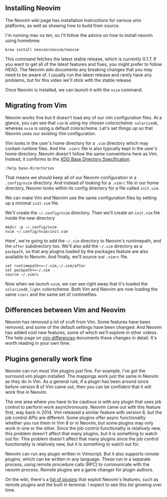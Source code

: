## Installing Neovim

The Neovim wiki page has installation instructions for various unix platforms, as well as showing how to build from source.

I'm running mac os ten, so I'll follow the advice on how to install neovim using homebrew.

    brew install neovim/neovim/neovim

This command fetches the latest stable release, which is currently 0.1.7.
If you want to get all of the latest features and fixes, you might prefer to follow HEAD.
The Neovim wiki documents any breaking changes that you may need to be aware of.
I usually run the latest release and rarely have any problems, but for this video we'll stick with the stable release.

Once Neovim is installed, we can launch it with the `nvim` command.

## Migrating from Vim

Neovim works fine but it doesn't load any of our vim configuration files.
At a glance, you can see that `vim` is using my chosen colorscheme: `solarized8`, whereas `nvim` is using a default colorscheme.
Let's set things up so that Neovim uses our existing Vim configuration.

Vim looks in the user's home directory for a `.vim` directory which may contain runtime files.
And the `.vimrc` file is also typically kept in the user's home directory.
Neovim doesn't follow the same conventions here as Vim.
Instead, it conforms to the [XDG Base Directory Specification](https://neovim.io/doc/user/starting.html#base-directories).

    :help base-directories

That means we should keep all of our Neovim configuration in a `.config/nvim` directory.
And instead of looking for a `.vimrc` file in our home directory, Neovim looks within its config directory for a file called `init.vim`.

We can make Vim and Neovim use the same configuration files by setting up a minimal `init.vim` file.

We'll create the `~/.config/nvim` directory.
Then we'll create an `init.vim` file inside the new directory

    mkdir -p ~/.config/nvim
    nvim ~/.config/nvim/init.vim

Here', we're going to add the `~/.vim` directory to Neovim's runtimepath, and the `after` subdirectory too.
We'll also add the `~/.vim` directory as a `packpath`, so that any plugins loaded by the packages feature are also available to Neovim.
And finally, we'll source our `.vimrc` file.

    set runtimepath+=~/.vim,~/.vim/after
    set packpath+=~/.vim
    source ~/.vimrc

Now when we launch `nvim`, we can see right away that it's loaded the `solarized8_light` colorscheme.
Both Vim and Neovim are now loading the same `vimrc` and the same set of runtimefiles.

## Differences between Vim and Neovim

Neovim has removed a lot of cruft from Vim.
Some features have been removed, and some of the default settings have been changed.
And Neovim has added cool new features, some of which we'll explore in other videos.
The help page on [vim-differences](https://neovim.io/doc/user/vim_diff.html#vim-differences) documents these changes in detail.
It's worth reading in your own time.

## Plugins generally work fine

Neovim can run most Vim plugins just fine.
For example, I've got the surround.vim plugin installed.
The mappings work just the same in Neovim as they do in Vim.
As a general rule, if a plugin has been around since before version 8 of Vim came out, then you can be confident that it will work fine in Neovim.

The one area where you have to be cautious is with any plugin that uses job control to perform work asynchronously.
Neovim came out with this feature first, way back in 2014.
Vim released a similar feature with version 8, but the job control APIs are different.
Some plugins offer async functionality whether you run them in Vim 8 or in
Neovim, but some plugins may only work in one or the other.
Since the job control functionality is relatively new, this problem doesn't affect that many plugins, but it is something to watch out for.
This problem doesn't affect that many plugins since the job control functionality is relatively new, but it is something to watch out for.

Neovim can run any plugin written in Vimscript.
But it also supports *remote plugins*, which can be written in any language.
These run in a separate process, using remote procedure calls (RPC) to communicate with the neovim process.
Remote plugins are a game changer for plugin authors.

On the wiki, there's a [list of plugins][nvim-plugins] that exploit Neovim's features, such as remote plugins and the built in terminal.
I expect to see this list growing over time.

[nvim-plugins]: https://github.com/neovim/neovim/wiki/Related-projects#plugins
[install]: https://github.com/neovim/neovim/wiki/Installing-Neovim
[diff]: https://neovim.io/doc/user/vim_diff.html#vim-differences
[migrate]: https://neovim.io/doc/user/nvim.html#nvim-from-vim

